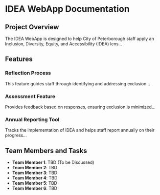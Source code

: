 # IDEA WebApp Documentation

## Project Overview
The IDEA WebApp is designed to help City of Peterborough staff apply an Inclusion, Diversity, Equity, and Accessibility (IDEA) lens...

## Features
### Reflection Process
This feature guides staff through identifying and addressing exclusion...

### Assessment Feature
Provides feedback based on responses, ensuring exclusion is minimized...

### Annual Reporting Tool
Tracks the implementation of IDEA and helps staff report annually on their progress...

## Team Members and Tasks
- **Team Member 1**: TBD (To be Discussed)
- **Team Member 2**: TBD 
- **Team Member 3**: TBD
- **Team Member 4**: TBD
- **Team Member 5**: TBD
- **Team Member 6**: TBD
